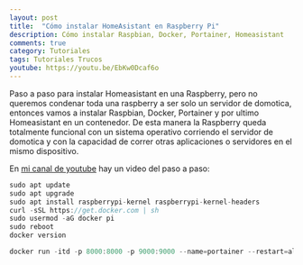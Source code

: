 ```yaml
---
layout: post
title:  "Cómo instalar HomeAsistant en Raspberry Pi"
description: Cómo instalar Raspbian, Docker, Portainer, Homeasistant
comments: true
category: Tutoriales
tags: Tutoriales Trucos
youtube: https://youtu.be/EbKw0Dcaf6o
---
```

Paso a paso para instalar Homeasistant en una Raspberry, pero no queremos condenar toda una raspberry a ser solo un servidor de domotica, entonces vamos a instalar Raspbian, Docker, Portainer y por ultimo Homeasistant en un contenedor. De esta manera la Raspberry queda totalmente funcional con un sistema operativo corriendo el servidor de domotica y con la capacidad de correr otras aplicaciones o servidores en el mismo dispositivo.

En <a target="_blank" href="{{ page.youtube }}">mi canal de youtube</a> hay un video del paso a paso:

```C#
sudo apt update
sudo apt upgrade
sudo apt install raspberrypi-kernel raspberrypi-kernel-headers
curl -sSL https://get.docker.com | sh
sudo usermod -aG docker pi
sudo reboot
docker version

docker run -itd -p 8000:8000 -p 9000:9000 --name=portainer --restart=always -v /var/run/docker.sock:/var/run/docker.sock -v /docker/portainer:/data portainer/portainer-ce

```
